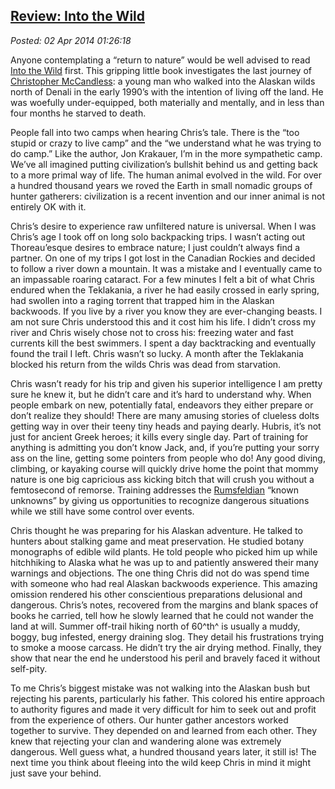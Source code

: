  
[Review: Into the Wild](https://bakerjd99.wordpress.com/2014/04/01/review-into-the-wild/)
----------------------------------------------------------------------------------------

*Posted: 02 Apr 2014 01:26:18*

Anyone contemplating a “return to nature” would be well advised to read
[Into the
Wild](https://www.amazon.com/Into-Wild-Jon-Krakauer/dp/0385486804) first.
This gripping little book investigates the last journey of [Christopher
McCandless](https://en.wikipedia.org/wiki/Christopher\_McCandless): a
young man who walked into the Alaskan wilds north of Denali in the early
1990’s with the intention of living off the land. He was woefully
under-equipped, both materially and mentally, and in less than four
months he starved to death.

People fall into two camps when hearing Chris’s tale. There is the “too
stupid or crazy to live camp” and the “we understand what he was trying
to do camp.” Like the author, Jon Krakauer, I’m in the more sympathetic
camp. We’ve all imagined putting civilization’s bullshit behind us and
getting back to a more primal way of life. The human animal evolved in
the wild. For over a hundred thousand years we roved the Earth in small
nomadic groups of hunter gatherers: civilization is a recent invention
and our inner animal is not entirely OK with it.

Chris’s desire to experience raw unfiltered nature is universal. When I
was Chris’s age I took off on long solo backpacking trips. I wasn’t
acting out Thoreau’esque desires to embrace nature; I just couldn’t
always find a partner. On one of my trips I got lost in the Canadian
Rockies and decided to follow a river down a mountain. It was a mistake
and I eventually came to an impassable roaring cataract. For a few
minutes I felt a bit of what Chris endured when the Teklakania, a river
he had easily crossed in early spring, had swollen into a raging torrent
that trapped him in the Alaskan backwoods. If you live by a river you
know they are ever-changing beasts. I am not sure Chris understood this
and it cost him his life. I didn’t cross my river and Chris wisely chose
not to cross his: freezing water and fast currents kill the best
swimmers. I spent a day backtracking and eventually found the trail I
left. Chris wasn’t so lucky. A month after the Teklakania blocked his
return from the wilds Chris was dead from starvation.

Chris wasn’t ready for his trip and given his superior intelligence I am
pretty sure he knew it, but he didn’t care and it’s hard to understand
why. When people embark on new, potentially fatal, endeavors they either
prepare or don’t realize they should! There are many amusing stories of
clueless dolts getting way in over their teeny tiny heads and paying
dearly. Hubris, it’s not just for ancient Greek heroes; it kills every
single day. Part of training for anything is admitting you don’t know
Jack, and, if you’re putting your sorry ass on the line, getting some
pointers from people who do! Any good diving, climbing, or kayaking
course will quickly drive home the point that mommy nature is one big
capricious ass kicking bitch that will crush you without a femtosecond of
remorse. Training addresses the
[Rumsfeldian](https://www.gruffducks.com/rumsphil.html) “known unknowns”
by giving us opportunities to recognize dangerous situations while we
still have some control over events.

Chris thought he was preparing for his Alaskan adventure. He talked to
hunters about stalking game and meat preservation. He studied botany
monographs of edible wild plants. He told people who picked him up while
hitchhiking to Alaska what he was up to and patiently answered their
many warnings and objections. The one thing Chris did not do was spend
time with someone who had real Alaskan backwoods experience. This
amazing omission rendered his other conscientious preparations
delusional and dangerous. Chris’s notes, recovered from the margins and
blank spaces of books he carried, tell how he slowly learned that he
could not wander the land at will. Summer off-trail hiking north of
60^th^ is usually a muddy, boggy, bug infested, energy draining slog.
They detail his frustrations trying to smoke a moose carcass. He didn’t
try the air drying method. Finally, they show that near the end he
understood his peril and bravely faced it without self-pity.

To me Chris’s biggest mistake was not walking into the Alaskan bush but
rejecting his parents, particularly his father. This colored his entire
approach to authority figures and made it very difficult for him to seek
out and profit from the experience of others. Our hunter gather
ancestors worked together to survive. They depended on and learned from
each other. They knew that rejecting your clan and wandering alone was
extremely dangerous. Well guess what, a hundred thousand years later, it
still is! The next time you think about fleeing into the wild keep Chris
in mind it might just save your behind.

